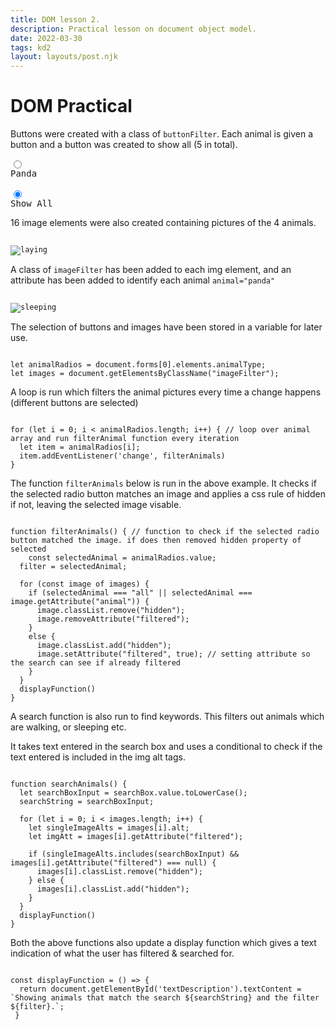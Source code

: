 ```yaml
---
title: DOM lesson 2.
description: Practical lesson on document object model.
date: 2022-03-30
tags: kd2
layout: layouts/post.njk
---
```


# DOM Practical

Buttons were created with a class of `buttonFilter`. Each animal is given a button and a button was created to show all (5 in total).

<pre>
<input class="buttonFilter" type="radio" name="animalType" id="panda" value="panda">
<label for="panda">Panda</label>

<input class="buttonFilter" type="radio" name="animalType" id="all" value="all" checked>
<label class="buttonFilter" for="all" value="all">Show All</label>
</pre>

16 image elements were also created containing pictures of the 4 animals. 
<pre><code>
<img animal="panda" alt="laying" src="https://images.pexels.com/photos/4444036/pexels-photo-4444036.jpeg?auto=compress&cs=tinysrgb&w=300">
</code></pre>

A class of `imageFilter` has been added to each img element, and an attribute has been added to identify each animal `animal="panda"`
<pre><code>
<img class="imageFilter" animal="panda" alt="sleeping" src="https://images.pexels.com/photos/4741847/pexels-photo-4741847.jpeg?auto=compress&cs=tinysrgb&w=300">
</code></pre>

The selection of buttons and images have been stored in a variable for later use.
<pre><code>
let animalRadios = document.forms[0].elements.animalType;
let images = document.getElementsByClassName("imageFilter");
</code></pre>

A loop is run which filters the animal pictures every time a change happens (different buttons are selected)
<pre><code>
for (let i = 0; i < animalRadios.length; i++) { // loop over animal array and run filterAnimal function every iteration
  let item = animalRadios[i];
  item.addEventListener('change', filterAnimals)
}
</code></pre>

The function `filterAnimals` below is run in the above example. It checks if the selected radio button matches an image and applies a css rule of hidden if not, leaving the selected image visable. 

<pre><code>
function filterAnimals() { // function to check if the selected radio button matched the image. if does then removed hidden property of selected
	const selectedAnimal = animalRadios.value;
  filter = selectedAnimal;
  
  for (const image of images) {
    if (selectedAnimal === "all" || selectedAnimal === image.getAttribute("animal")) {
      image.classList.remove("hidden");
      image.removeAttribute("filtered");
    }
    else {
      image.classList.add("hidden");
      image.setAttribute("filtered", true); // setting attribute so the search can see if already filtered
    }
  }
  displayFunction()
}
</code></pre>

A search function is also run to find keywords. This filters out animals which are walking, or sleeping etc. 

It takes text entered in the search box and uses a conditional to check if the text entered is included in the img alt tags.

<pre><code>
function searchAnimals() {
  let searchBoxInput = searchBox.value.toLowerCase();
  searchString = searchBoxInput;
 
  for (let i = 0; i < images.length; i++) {
    let singleImageAlts = images[i].alt;
    let imgAtt = images[i].getAttribute("filtered");
    
    if (singleImageAlts.includes(searchBoxInput) && images[i].getAttribute("filtered") === null) {
      images[i].classList.remove("hidden");
    } else {
      images[i].classList.add("hidden");
    } 
  }
  displayFunction()
}
</code></pre>

Both the above functions also update a display function which gives a text indication of what the user has filtered & searched for. 
<pre><code>
const displayFunction = () => {
  return document.getElementById('textDescription').textContent = `Showing animals that match the search ${searchString} and the filter ${filter}.`;
 }
</code></pre>